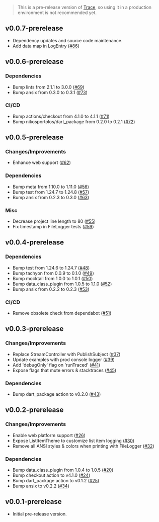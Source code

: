 > This is a pre-release version of [Trace](https://github.com/nikosportolos/trace), so using it in a production environment is not recommended yet.

## v0.0.7-prerelease

- Dependency updates and source code maintenance.
- Add data map in LogEntry ([#86](https://github.com/nikosportolos/trace/issues/86))


## v0.0.6-prerelease

### Dependencies

- Bump lints from 2.1.1 to 3.0.0 ([#69](https://github.com/nikosportolos/trace/pull/69))
- Bump ansix from 0.3.0 to 0.3.1 ([#73](https://github.com/nikosportolos/trace/pull/73))

### CI/CD

- Bump actions/checkout from 4.1.0 to 4.1.1 ([#71](https://github.com/nikosportolos/trace/pull/71))
- Bump nikosportolos/dart_package from 0.2.0 to 0.2.1 ([#72](https://github.com/nikosportolos/trace/pull/72))


## v0.0.5-prerelease

### Changes/Improvements

- Enhance web support ([#62](https://github.com/nikosportolos/trace/issues/62))

### Dependencies

- Bump meta from 1.10.0 to 1.11.0 ([#56](https://github.com/nikosportolos/trace/issues/56))
- Bump test from 1.24.7 to 1.24.8 ([#57](https://github.com/nikosportolos/trace/issues/57))
- Bump ansix from 0.2.3 to 0.3.0 ([#63](https://github.com/nikosportolos/trace/issues/63))

### Misc

- Decrease project line length to 80 ([#55](https://github.com/nikosportolos/trace/issues/55))
- Fix timestamp in FileLogger tests ([#59](https://github.com/nikosportolos/trace/issues/59))


## v0.0.4-prerelease

### Dependencies

- Bump test from 1.24.6 to 1.24.7 ([#48](https://github.com/nikosportolos/trace/pull/48))
- Bump tachyon from 0.0.9 to 0.1.0 ([#49](https://github.com/nikosportolos/trace/pull/49))
- Bump mocktail from 1.0.0 to 1.0.1 ([#50](https://github.com/nikosportolos/trace/pull/50))
- Bump data_class_plugin from 1.0.5 to 1.1.0 ([#52](https://github.com/nikosportolos/trace/pull/52))
- Bump ansix from 0.2.2 to 0.2.3 ([#53](https://github.com/nikosportolos/trace/pull/53))

### CI/CD

- Remove obsolete check from dependabot ([#51](https://github.com/nikosportolos/trace/pull/51))


## v0.0.3-prerelease

### Changes/Improvements

- Replace StreamController with PublishSubject ([#37](https://github.com/nikosportolos/trace/issues/37))
- Update examples with prod console logger ([#39](https://github.com/nikosportolos/trace/issues/39))
- Add 'debugOnly' flag on 'runTraced' ([#41](https://github.com/nikosportolos/trace/issues/41))
- Expose flags that mute errors & stacktraces ([#45](https://github.com/nikosportolos/trace/issues/45))

### Dependencies

- Bump dart_package action to v0.2.0 ([#43](https://github.com/nikosportolos/trace/issues/43))


## v0.0.2-prerelease

### Changes/Improvements

- Enable web platform support ([#26](https://github.com/nikosportolos/trace/issues/26))
- Expose ListItemTheme to customize list item logging ([#30](https://github.com/nikosportolos/trace/issues/30))
- Remove all ANSI styles & colors when printing with FileLogger ([#32](https://github.com/nikosportolos/trace/issues/32))

### Dependencies

- Bump data_class_plugin from 1.0.4 to 1.0.5 ([#20](https://github.com/nikosportolos/trace/pull/20))
- Bump checkout action to v4.1.0 ([#24](https://github.com/nikosportolos/trace/issues/24))
- Bump dart_package action to v0.1.2 ([#25](https://github.com/nikosportolos/trace/issues/25))
- Bump ansix to v0.2.2 ([#34](https://github.com/nikosportolos/trace/issues/34))


## v0.0.1-prerelease

- Initial pre-release version.
